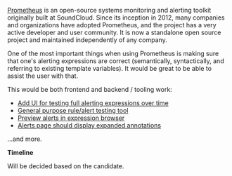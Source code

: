 [Prometheus](https://github.com/prometheus) is an open-source systems monitoring and alerting toolkit originally built at SoundCloud. Since its inception in 2012, many companies and organizations have adopted Prometheus, and the project has a very active developer and user community. It is now a standalone open source project and maintained independently of any company.  

One of the most important things when using Prometheus is making sure that one's alerting expressions are correct (semantically, syntactically, and referring to existing template variables). It would be great to be able to assist the user with that.

This would be both frontend and backend / tooling work:  

- [Add UI for testing full alerting expressions over time](https://github.com/prometheus/prometheus/issues/1154)
- [General purpose rule/alert testing tool](https://github.com/prometheus/prometheus/issues/1695)
- [Preview alerts in expression browser](https://github.com/prometheus/prometheus/issues/1220)
- [Alerts page should display expanded annotations](https://github.com/prometheus/prometheus/issues/1219)

...and more.

**Timeline**

Will be decided based on the candidate. 
